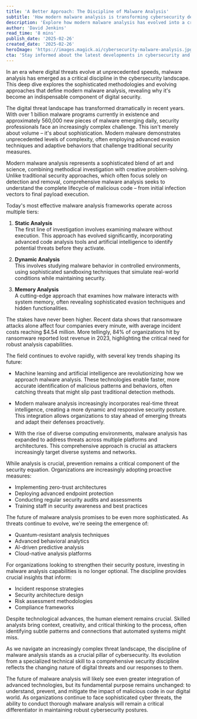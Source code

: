 ```yaml
---
title: 'A Better Approach: The Discipline of Malware Analysis'
subtitle: 'How modern malware analysis is transforming cybersecurity defense'
description: 'Explore how modern malware analysis has evolved into a critical cybersecurity discipline, combining sophisticated methodologies with advanced technologies to combat increasingly complex digital threats. Learn about the multi-tiered analytical approaches, emerging trends, and the crucial role of human expertise in maintaining effective digital security.'
author: 'David Jenkins'
read_time: '8 mins'
publish_date: '2025-02-26'
created_date: '2025-02-26'
heroImage: 'https://images.magick.ai/cybersecurity-malware-analysis.jpg'
cta: 'Stay informed about the latest developments in cybersecurity and malware analysis by following us on LinkedIn. Join our community of security professionals and get exclusive insights into emerging threats and defense strategies.'
---
```


In an era where digital threats evolve at unprecedented speeds, malware analysis has emerged as a critical discipline in the cybersecurity landscape. This deep dive explores the sophisticated methodologies and evolving approaches that define modern malware analysis, revealing why it's become an indispensable component of digital security.

The digital threat landscape has transformed dramatically in recent years. With over 1 billion malware programs currently in existence and approximately 560,000 new pieces of malware emerging daily, security professionals face an increasingly complex challenge. This isn't merely about volume – it's about sophistication. Modern malware demonstrates unprecedented levels of complexity, often employing advanced evasion techniques and adaptive behaviors that challenge traditional security measures.

Modern malware analysis represents a sophisticated blend of art and science, combining methodical investigation with creative problem-solving. Unlike traditional security approaches, which often focus solely on detection and removal, comprehensive malware analysis seeks to understand the complete lifecycle of malicious code – from initial infection vectors to final payload execution.

Today's most effective malware analysis frameworks operate across multiple tiers:

1. **Static Analysis**  
   The first line of investigation involves examining malware without execution. This approach has evolved significantly, incorporating advanced code analysis tools and artificial intelligence to identify potential threats before they activate.

2. **Dynamic Analysis**  
   This involves studying malware behavior in controlled environments, using sophisticated sandboxing techniques that simulate real-world conditions while maintaining security.

3. **Memory Analysis**  
   A cutting-edge approach that examines how malware interacts with system memory, often revealing sophisticated evasion techniques and hidden functionalities.

The stakes have never been higher. Recent data shows that ransomware attacks alone affect four companies every minute, with average incident costs reaching $4.54 million. More tellingly, 84% of organizations hit by ransomware reported lost revenue in 2023, highlighting the critical need for robust analysis capabilities.

The field continues to evolve rapidly, with several key trends shaping its future:

- Machine learning and artificial intelligence are revolutionizing how we approach malware analysis. These technologies enable faster, more accurate identification of malicious patterns and behaviors, often catching threats that might slip past traditional detection methods.

- Modern malware analysis increasingly incorporates real-time threat intelligence, creating a more dynamic and responsive security posture. This integration allows organizations to stay ahead of emerging threats and adapt their defenses proactively.

- With the rise of diverse computing environments, malware analysis has expanded to address threats across multiple platforms and architectures. This comprehensive approach is crucial as attackers increasingly target diverse systems and networks.

While analysis is crucial, prevention remains a critical component of the security equation. Organizations are increasingly adopting proactive measures:

- Implementing zero-trust architectures
- Deploying advanced endpoint protection
- Conducting regular security audits and assessments
- Training staff in security awareness and best practices

The future of malware analysis promises to be even more sophisticated. As threats continue to evolve, we're seeing the emergence of:

- Quantum-resistant analysis techniques
- Advanced behavioral analytics
- AI-driven predictive analysis
- Cloud-native analysis platforms

For organizations looking to strengthen their security posture, investing in malware analysis capabilities is no longer optional. The discipline provides crucial insights that inform:

- Incident response strategies
- Security architecture design
- Risk assessment methodologies
- Compliance frameworks

Despite technological advances, the human element remains crucial. Skilled analysts bring context, creativity, and critical thinking to the process, often identifying subtle patterns and connections that automated systems might miss.

As we navigate an increasingly complex threat landscape, the discipline of malware analysis stands as a crucial pillar of cybersecurity. Its evolution from a specialized technical skill to a comprehensive security discipline reflects the changing nature of digital threats and our responses to them.

The future of malware analysis will likely see even greater integration of advanced technologies, but its fundamental purpose remains unchanged: to understand, prevent, and mitigate the impact of malicious code in our digital world. As organizations continue to face sophisticated cyber threats, the ability to conduct thorough malware analysis will remain a critical differentiator in maintaining robust cybersecurity postures.